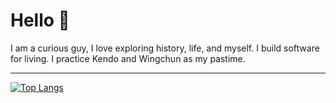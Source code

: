 # Hello 👋

I am a curious guy, I love exploring history, life, and myself. I build software for living. I practice Kendo and Wingchun as my pastime.

---

[![Top Langs](https://github-readme-stats.vercel.app/api/top-langs/?username=anhmv&layout=compact)](https://github.com/anhmv?tab=repositories&q=&type=public&language=)
